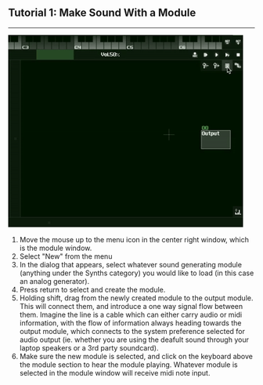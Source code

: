 ## Tutorial 1: Make Sound With a Module

---

  ![](media-/tutorial_1-video_1.gif "Tutorial 1 Gif 1")


  1. Move the mouse up to the menu icon in the center right window, which is the module window.
  2. Select "New" from the menu
  3. In the dialog that appears, select whatever sound generating module (anything under the Synths category) you would like to load (in this case an analog generator).
  4. Press return to select and create the module.
  5. Holding shift, drag from the newly created module to the output module. This will connect them, and introduce a one way signal flow between them. Imagine the line is a cable which can either carry audio or midi information, with the flow of information always heading towards the output module, which connects to the system preference selected for audio output (ie. whether you are using the deafult sound through your laptop speakers or a 3rd party soundcard).
  6. Make sure the new module is selected, and click on the keyboard above the module section to hear the module playing. Whatever module is selected in the module window will receive midi note input.
